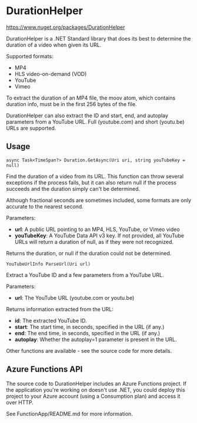 # DurationHelper

https://www.nuget.org/packages/DurationHelper

DurationHelper is a .NET Standard library that does its best to determine the duration of a video when given its URL.

Supported formats:

* MP4
* HLS video-on-demand (VOD)
* YouTube
* Vimeo

To extract the duration of an MP4 file, the moov atom, which contains duration info, must be in the first 256 bytes of the file.

DurationHelper can also extract the ID and start, end, and autoplay parameters from a YouTube URL. Full (youtube.com) and short (youtu.be) URLs are supported.

## Usage

    async Task<TimeSpan?> Duration.GetAsync(Uri uri, string youTubeKey = null)

Find the duration of a video from its URL. This function can throw several exceptions if the process fails, but it can also return null if the process succeeds and the duration simply can't be determined.

Although fractional seconds are sometimes included, some formats are only accurate to the nearest second.

Parameters:

* **url**: A public URL pointing to an MP4, HLS, YouTube, or Vimeo video
* **youTubeKey**: A YouTube Data API v3 key. If not provided, all YouTube URLs will return a duration of null, as if they were not recognized.

Returns the duration, or null if the duration could not be determined.

    YouTubeUrlInfo ParseUrl(Uri url)

Extract a YouTube ID and a few parameters from a YouTube URL.

Parameters:

* **url**: The YouTube URL (youtube.com or youtu.be)

Returns information extracted from the URL:

* **id**: The extracted YouTube ID.
* **start**: The start time, in seconds, specified in the URL (if any.)
* **end**: The end time, in seconds, specified in the URL (if any.)
* **autoplay**: Whether the autoplay=1 parameter is present in the URL.

Other functions are available - see the source code for more details.

## Azure Functions API

The source code to DurationHelper includes an Azure Functions project. If the application you're working on doesn't use .NET, you could deploy this project to your Azure account (using a Consumption plan) and access it over HTTP.

See FunctionApp/README.md for more information.
